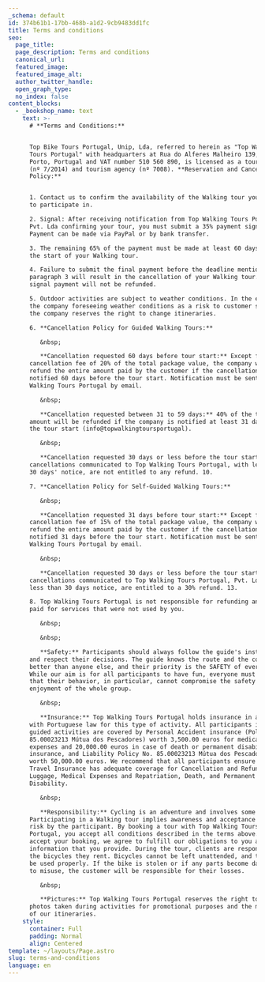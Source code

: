 ```yaml
---
_schema: default
id: 374b61b1-17bb-468b-a1d2-9cb9483dd1fc
title: Terms and conditions
seo:
  page_title:
  page_description: Terms and conditions
  canonical_url:
  featured_image:
  featured_image_alt:
  author_twitter_handle:
  open_graph_type:
  no_index: false
content_blocks:
  - _bookshop_name: text
    text: >-
      # **Terms and Conditions:**


      Top Bike Tours Portugal, Unip, Lda, referred to herein as "Top Walking
      Tours Portugal" with headquarters at Rua do Alferes Malheiro 139, 4000-057
      Porto, Portugal and VAT number 510 560 890, is licensed as a tour operator
      (nº 7/2014) and tourism agency (nº 7008). **Reservation and Cancellation
      Policy:**


      1. Contact us to confirm the availability of the Walking tour you intend
      to participate in.

      2. Signal: After receiving notification from Top Walking Tours Portugal,
      Pvt. Lda confirming your tour, you must submit a 35% payment signal.
      Payment can be made via PayPal or by bank transfer.

      3. The remaining 65% of the payment must be made at least 60 days before
      the start of your Walking tour.

      4. Failure to submit the final payment before the deadline mentioned in
      paragraph 3 will result in the cancellation of your Walking tour. The
      signal payment will not be refunded.

      5. Outdoor activities are subject to weather conditions. In the event of
      the company foreseeing weather conditions as a risk to customer safety,
      the company reserves the right to change itineraries.

      6. **Cancellation Policy for Guided Walking Tours:**

         &nbsp;

         **Cancellation requested 60 days before tour start:** Except for a
      cancellation fee of 20% of the total package value, the company will
      refund the entire amount paid by the customer if the cancellation is
      notified 60 days before the tour start. Notification must be sent to Top
      Walking Tours Portugal by email.

         &nbsp;

         **Cancellation requested between 31 to 59 days:** 40% of the total
      amount will be refunded if the company is notified at least 31 days before
      the tour start (info@topwalkingtoursportugal).

         &nbsp;

         **Cancellation requested 30 days or less before the tour start:** All
      cancellations communicated to Top Walking Tours Portugal, with less than
      30 days' notice, are not entitled to any refund. 10.

      7. **Cancellation Policy for Self-Guided Walking Tours:**

         &nbsp;

         **Cancellation requested 31 days before tour start:** Except for a
      cancellation fee of 15% of the total package value, the company will
      refund the entire amount paid by the customer if the cancellation is
      notified 31 days before the tour start. Notification must be sent to Top
      Walking Tours Portugal by email.

         &nbsp;

         **Cancellation requested 30 days or less before the tour start:** All
      cancellations communicated to Top Walking Tours Portugal, Pvt. Lda, with
      less than 30 days notice, are entitled to a 30% refund. 13.

      8. Top Walking Tours Portugal is not responsible for refunding any amount
      paid for services that were not used by you.

         &nbsp;

         &nbsp;

         **Safety:** Participants should always follow the guide's instructions
      and respect their decisions. The guide knows the route and the country
      better than anyone else, and their priority is the SAFETY of everyone.
      While our aim is for all participants to have fun, everyone must be aware
      that their behavior, in particular, cannot compromise the safety and
      enjoyment of the whole group.

         &nbsp;

         **Insurance:** Top Walking Tours Portugal holds insurance in accordance
      with Portuguese law for this type of activity. All participants in our
      guided activities are covered by Personal Accident insurance (Policy No.
      85.00023213 Mútua dos Pescadores) worth 3,500.00 euros for medical
      expenses and 20,000.00 euros in case of death or permanent disability
      insurance, and Liability Policy No. 85.00023213 Mútua dos Pescadores)
      worth 50,000.00 euros. We recommend that all participants ensure their
      Travel Insurance has adequate coverage for Cancellation and Refund,
      Luggage, Medical Expenses and Repatriation, Death, and Permanent
      Disability.

         &nbsp;

         **Responsibility:** Cycling is an adventure and involves some risks.
      Participating in a Walking tour implies awareness and acceptance of this
      risk by the participant. By booking a tour with Top Walking Tours
      Portugal, you accept all conditions described in the terms above. When we
      accept your booking, we agree to fulfill our obligations to you and other
      information that you provide. During the tour, clients are responsible for
      the bicycles they rent. Bicycles cannot be left unattended, and they must
      be used properly. If the bike is stolen or if any parts become damaged due
      to misuse, the customer will be responsible for their losses.

         &nbsp;

         **Pictures:** Top Walking Tours Portugal reserves the right to use
      photos taken during activities for promotional purposes and the marketing
      of our itineraries.
    style:
      container: Full
      padding: Normal
      align: Centered
template: ~/layouts/Page.astro
slug: terms-and-conditions
language: en
---
```

